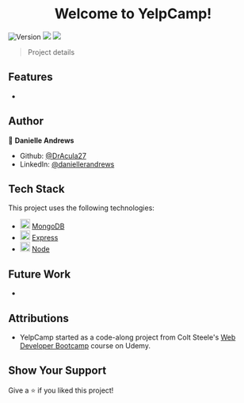 <h1 align="center">Welcome to YelpCamp!</h1>
<p>
  <img alt="Version" src="https://img.shields.io/badge/version-1.0.0-blue.svg?cacheSeconds=2592000" />
  <img src="https://img.shields.io/badge/npm-%3E%3D9.1.2-blue.svg" />
  <img src="https://img.shields.io/badge/node-%3E%3D18.12.1-blue.svg" />
</p>

> Project details

## Features

-

<!-- ## Demo

### Live Link

[YelpCamp](https://github.com/DrAcula27/YelpCamp#readme)

### Screenshots

![demo](./public/assets/demo.png) -->

## Author

👤 **Danielle Andrews**

- Github: [@DrAcula27](https://github.com/DrAcula27)
- LinkedIn: [@daniellerandrews](https://linkedin.com/in/daniellerandrews)

## Tech Stack

This project uses the following technologies:

- <img src="https://raw.githubusercontent.com/mongodb/mongo/master/docs/leaf.svg" width="20" height="20" /> [MongoDB](https://www.mongodb.com/)
- <img src="https://raw.githubusercontent.com/expressjs/expressjs.com/gh-pages/images/favicon.png" width="20" height="20" /> [Express](https://expressjs.com/)
- <img src="https://1.bp.blogspot.com/-sqAjIvOtpXI/XYoCmqOyMwI/AAAAAAAAJig/CowR8wgEauEs-RXN2IPmLYkC7NHoHuA3gCLcBGAsYHQ/s1600/node-js-logo.png" width="20" height="20" /> [Node](https://nodejs.org/en/)

## Future Work

-

## Attributions

- YelpCamp started as a code-along project from Colt Steele's [Web Developer Bootcamp](https://www.udemy.com/course/the-web-developer-bootcamp/) course on Udemy.

## Show Your Support

Give a ⭐️ if you liked this project!
